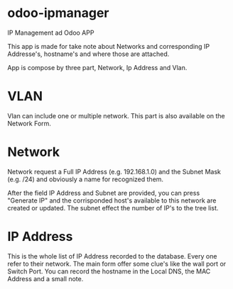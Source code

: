# odoo-ipmanager
IP Management ad Odoo APP

This app is made for take note about Networks and corresponding IP Addresse's, hostname's and where those are attached.

App is compose by three part, Network, Ip Address and Vlan.

# VLAN
Vlan can include one or multiple network. This part is also available on the Network Form.

# Network
Network request a Full IP Address (e.g. 192.168.1.0) and the Subnet Mask (e.g. /24) and obviously a name for recognized them.

After the field IP Address and Subnet are provided, you can press "Generate IP" and the corrisponded host's available to this network are created or updated. The subnet effect the number of IP's to the tree list.

# IP Address
This is the whole list of IP Address recorded to the database. Every one refer to their network. The main form offer some clue's like the wall port or Switch Port. You can record the hostname in the Local DNS, the MAC Address and a small note.